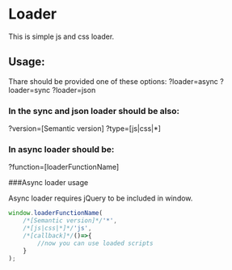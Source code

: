 # Loader

This is simple js and css loader.

## Usage:

Thare should be provided one of these options:
?loader=async
?loader=sync
?loader=json

### In the sync and json loader should be also:
?version=[Semantic version]
?type=[js|css|*]

### In async loader should be:
?function=[loaderFunctionName]

###Async loader usage

Async loader requires jQuery to be included in window.

```javascript
window.loaderFunctionName(
    /*[Semantic version]*/'*',
    /*[js|css|*]*/'js',
    /*[callback]*/()=>{
        //now you can use loaded scripts
    }
);
```